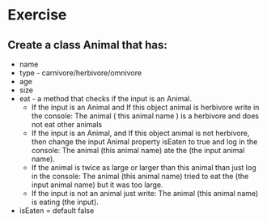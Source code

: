 # Exercise
## Create a class Animal that has:
* name
* type - carnivore/herbivore/omnivore
* age
* size
* eat - a method that checks if the input is an Animal.
	* If the input is an Animal and If this object animal is herbivore write in the console: The animal ( this animal name ) is a herbivore and does not eat other animals
	* If the input is an Animal, and If this object animal is not herbivore, then change the input Animal property isEaten to true and log in the console: The animal (this animal name) ate the (the input animal name). 
	* If the animal is twice as large or larger than this animal than just log in the console: The animal (this animal name) tried to eat the (the input animal name) but it was too large. 
	* If the input is not an animal just write: The animal (this animal name) is eating (the input).
* isEaten = default false